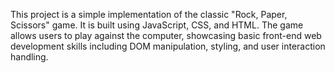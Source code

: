 This project is a simple implementation of the classic "Rock, Paper, Scissors" game. It is built using JavaScript, CSS, and HTML. The game allows users to play against the computer, showcasing basic front-end web development skills including DOM manipulation, styling, and user interaction handling.
